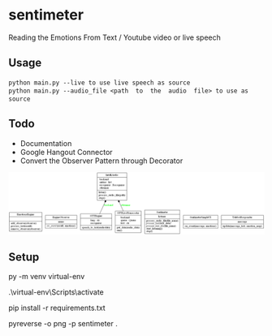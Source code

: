 
# sentimeter

Reading the Emotions From Text / Youtube video or live speech


## Usage

    python main.py --live to use live speech as source
    python main.py --audio_file <path  to  the  audio  file> to use as source

## Todo
* Documentation
* Google Hangout Connector
* Convert the Observer Pattern through Decorator

![Alt text](classes_sentimeter.png?raw=true "Design")
  

## Setup

py -m venv virtual-env

.\virtual-env\Scripts\activate

pip install -r requirements.txt

pyreverse -o png -p sentimeter .